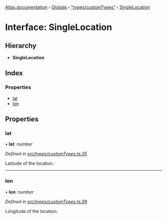 [Atlas documentation](../README.md) › [Globals](../globals.md) › ["types/customTypes"](../modules/_types_customtypes_.md) › [SingleLocation](_types_customtypes_.singlelocation.md)

# Interface: SingleLocation

## Hierarchy

* **SingleLocation**

## Index

### Properties

* [lat](_types_customtypes_.singlelocation.md#lat)
* [lon](_types_customtypes_.singlelocation.md#lon)

## Properties

###  lat

• **lat**: *number*

*Defined in [src/types/customTypes.ts:35](https://github.com/chronark/atlas/blob/7f0bbb7/src/types/customTypes.ts#L35)*

Latitude of the location.

___

###  lon

• **lon**: *number*

*Defined in [src/types/customTypes.ts:39](https://github.com/chronark/atlas/blob/7f0bbb7/src/types/customTypes.ts#L39)*

Longitude of the location.
